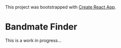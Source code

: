 This project was bootstrapped with [Create React App](https://github.com/facebook/create-react-app).

# Bandmate Finder
This is a work in progress...